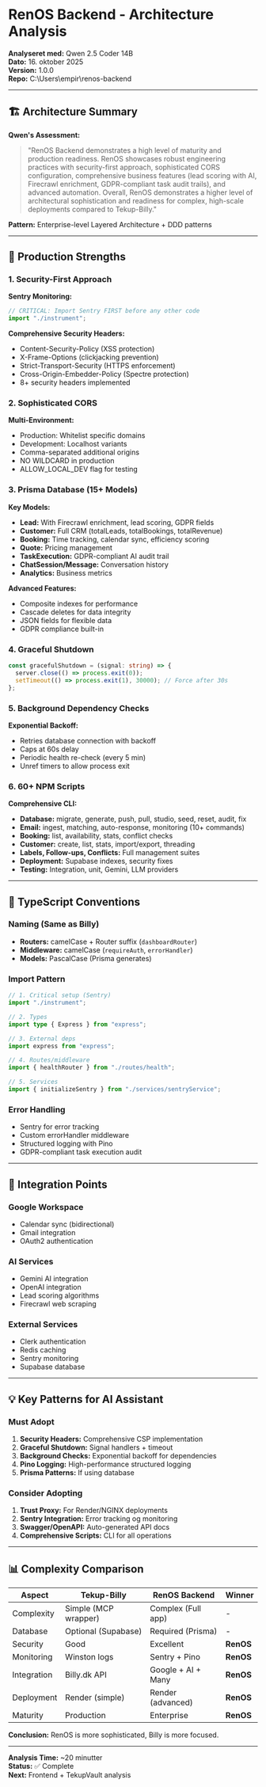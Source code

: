 # RenOS Backend - Architecture Analysis

**Analyseret med:** Qwen 2.5 Coder 14B  
**Dato:** 16. oktober 2025  
**Version:** 1.0.0  
**Repo:** C:\Users\empir\renos-backend

---

## 🏗️ Architecture Summary

**Qwen's Assessment:**
> "RenOS Backend demonstrates a high level of maturity and production readiness. RenOS showcases robust engineering practices with security-first approach, sophisticated CORS configuration, comprehensive business features (lead scoring with AI, Firecrawl enrichment, GDPR-compliant task audit trails), and advanced automation. Overall, RenOS demonstrates a higher level of architectural sophistication and readiness for complex, high-scale deployments compared to Tekup-Billy."

**Pattern:** Enterprise-level Layered Architecture + DDD patterns

---

## 🎯 Production Strengths

### 1. Security-First Approach
**Sentry Monitoring:**
```typescript
// CRITICAL: Import Sentry FIRST before any other code
import "./instrument";
```

**Comprehensive Security Headers:**
- Content-Security-Policy (XSS protection)
- X-Frame-Options (clickjacking prevention)
- Strict-Transport-Security (HTTPS enforcement)
- Cross-Origin-Embedder-Policy (Spectre protection)
- 8+ security headers implemented

### 2. Sophisticated CORS
**Multi-Environment:**
- Production: Whitelist specific domains
- Development: Localhost variants
- Comma-separated additional origins
- NO WILDCARD in production
- ALLOW_LOCAL_DEV flag for testing

### 3. Prisma Database (15+ Models)
**Key Models:**
- **Lead:** With Firecrawl enrichment, lead scoring, GDPR fields
- **Customer:** Full CRM (totalLeads, totalBookings, totalRevenue)
- **Booking:** Time tracking, calendar sync, efficiency scoring
- **Quote:** Pricing management
- **TaskExecution:** GDPR-compliant AI audit trail
- **ChatSession/Message:** Conversation history
- **Analytics:** Business metrics

**Advanced Features:**
- Composite indexes for performance
- Cascade deletes for data integrity
- JSON fields for flexible data
- GDPR compliance built-in

### 4. Graceful Shutdown
```typescript
const gracefulShutdown = (signal: string) => {
  server.close(() => process.exit(0));
  setTimeout(() => process.exit(1), 30000); // Force after 30s
};
```

### 5. Background Dependency Checks
**Exponential Backoff:**
- Retries database connection with backoff
- Caps at 60s delay
- Periodic health re-check (every 5 min)
- Unref timers to allow process exit

### 6. 60+ NPM Scripts
**Comprehensive CLI:**
- **Database:** migrate, generate, push, pull, studio, seed, reset, audit, fix
- **Email:** ingest, matching, auto-response, monitoring (10+ commands)
- **Booking:** list, availability, stats, conflict checks
- **Customer:** create, list, stats, import/export, threading
- **Labels, Follow-ups, Conflicts:** Full management suites
- **Deployment:** Supabase indexes, security fixes
- **Testing:** Integration, unit, Gemini, LLM providers

---

## 📝 TypeScript Conventions

### Naming (Same as Billy)
- **Routers:** camelCase + Router suffix (`dashboardRouter`)
- **Middleware:** camelCase (`requireAuth`, `errorHandler`)
- **Models:** PascalCase (Prisma generates)

### Import Pattern
```typescript
// 1. Critical setup (Sentry)
import "./instrument";

// 2. Types
import type { Express } from "express";

// 3. External deps
import express from "express";

// 4. Routes/middleware
import { healthRouter } from "./routes/health";

// 5. Services
import { initializeSentry } from "./services/sentryService";
```

### Error Handling
- Sentry for error tracking
- Custom errorHandler middleware
- Structured logging with Pino
- GDPR-compliant task execution audit

---

## 🔌 Integration Points

### Google Workspace
- Calendar sync (bidirectional)
- Gmail integration
- OAuth2 authentication

### AI Services
- Gemini AI integration
- OpenAI integration
- Lead scoring algorithms
- Firecrawl web scraping

### External Services
- Clerk authentication
- Redis caching
- Sentry monitoring
- Supabase database

---

## 💡 Key Patterns for AI Assistant

### Must Adopt
1. **Security Headers:** Comprehensive CSP implementation
2. **Graceful Shutdown:** Signal handlers + timeout
3. **Background Checks:** Exponential backoff for dependencies
4. **Pino Logging:** High-performance structured logging
5. **Prisma Patterns:** If using database

### Consider Adopting
1. **Trust Proxy:** For Render/NGINX deployments
2. **Sentry Integration:** Error tracking og monitoring
3. **Swagger/OpenAPI:** Auto-generated API docs
4. **Comprehensive Scripts:** CLI for all operations

---

## 📊 Complexity Comparison

| Aspect | Tekup-Billy | RenOS Backend | Winner |
|--------|-------------|---------------|--------|
| Complexity | Simple (MCP wrapper) | Complex (Full app) | - |
| Database | Optional (Supabase) | Required (Prisma) | - |
| Security | Good | Excellent | **RenOS** |
| Monitoring | Winston logs | Sentry + Pino | **RenOS** |
| Integration | Billy.dk API | Google + AI + Many | **RenOS** |
| Deployment | Render (simple) | Render (advanced) | **RenOS** |
| Maturity | Production | Enterprise | **RenOS** |

**Conclusion:** RenOS is more sophisticated, Billy is more focused.

---

**Analysis Time:** ~20 minutter  
**Status:** ✅ Complete  
**Next:** Frontend + TekupVault analysis

